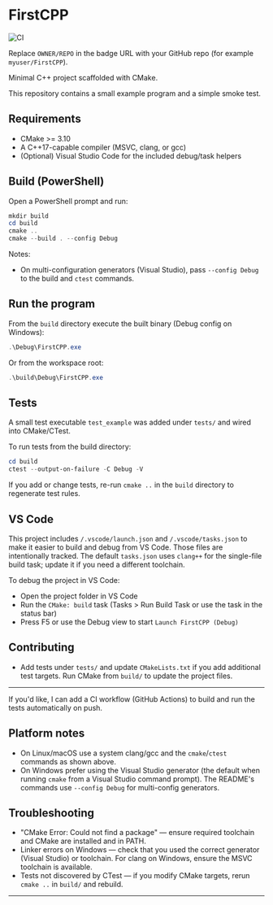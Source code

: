 # FirstCPP

![CI](https://github.com/OWNER/REPO/actions/workflows/ci.yml/badge.svg)

Replace `OWNER/REPO` in the badge URL with your GitHub repo (for example `myuser/FirstCPP`).

Minimal C++ project scaffolded with CMake.

This repository contains a small example program and a simple smoke test.

## Requirements

- CMake >= 3.10
- A C++17-capable compiler (MSVC, clang, or gcc)
- (Optional) Visual Studio Code for the included debug/task helpers

## Build (PowerShell)

Open a PowerShell prompt and run:

```powershell
mkdir build
cd build
cmake ..
cmake --build . --config Debug
```

Notes:

- On multi-configuration generators (Visual Studio), pass `--config Debug` to the build and `ctest` commands.

## Run the program

From the `build` directory execute the built binary (Debug config on Windows):

```powershell
.\Debug\FirstCPP.exe
```

Or from the workspace root:

```powershell
.\build\Debug\FirstCPP.exe
```

## Tests

A small test executable `test_example` was added under `tests/` and wired into CMake/CTest.

To run tests from the build directory:

```powershell
cd build
ctest --output-on-failure -C Debug -V
```

If you add or change tests, re-run `cmake ..` in the `build` directory to regenerate test rules.

## VS Code

This project includes `/.vscode/launch.json` and `/.vscode/tasks.json` to make it easier to build and debug from VS Code. Those files are intentionally tracked. The default `tasks.json` uses `clang++` for the single-file build task; update it if you need a different toolchain.

To debug the project in VS Code:

- Open the project folder in VS Code
- Run the `CMake: build` task (Tasks > Run Build Task or use the task in the status bar)
- Press F5 or use the Debug view to start `Launch FirstCPP (Debug)`

## Contributing

- Add tests under `tests/` and update `CMakeLists.txt` if you add additional test targets. Run CMake from `build/` to update the project files.

---

If you'd like, I can add a CI workflow (GitHub Actions) to build and run the tests automatically on push.

## Platform notes

- On Linux/macOS use a system clang/gcc and the `cmake`/`ctest` commands as shown above.
- On Windows prefer using the Visual Studio generator (the default when running `cmake` from a Visual Studio command prompt). The README's commands use `--config Debug` for multi-config generators.

## Troubleshooting

- "CMake Error: Could not find a package" — ensure required toolchain and CMake are installed and in PATH.
- Linker errors on Windows — check that you used the correct generator (Visual Studio) or toolchain. For clang on Windows, ensure the MSVC toolchain is available.
- Tests not discovered by CTest — if you modify CMake targets, rerun `cmake ..` in `build/` and rebuild.

---

